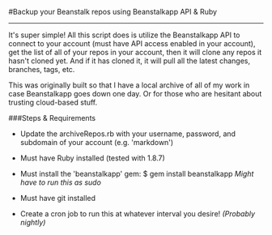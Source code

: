 #Backup your Beanstalk repos using Beanstalkapp API & Ruby
****

It's super simple! All this script does is utilize the Beanstalkapp API to connect to your account (must have API access enabled in your account), get the list of all of your repos in your account, then it will clone any repos it hasn't cloned yet. And if it has cloned it, it will pull all the latest changes, branches, tags, etc.

This was originally built so that I have a local archive of all of my work in case Beanstalkapp goes down one day. Or for those who are hesitant about trusting cloud-based stuff.

###Steps & Requirements

- Update the archiveRepos.rb with your username, password, and subdomain of your account (e.g. 'markdown')

- Must have Ruby installed (tested with 1.8.7)

- Must install the 'beanstalkapp' gem: $ gem install beanstalkapp *Might have to run this as sudo*

- Must have git installed

- Create a cron job to run this at whatever interval you desire! *(Probably nightly)*